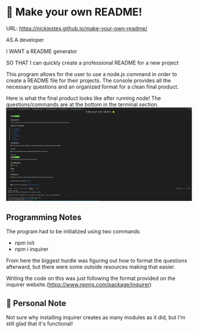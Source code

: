 # 📖 Make your own README!

URL: https://nickjestes.github.io/make-your-own-readme/

AS A developer

I WANT a README generator

SO THAT I can quickly create a professional README for a new project

This program allows for the user to use a node.js command in order to create a README file for their projects. The console provides all the necessary questions
and an organized format for a clean final product.

Here is what the final product looks like after running node! The questions/commands are at the bottom in the terminal section.
![Every prompt written on the page is at the bottom of the screen](./images/make-your-own-readme.png)

## Programming Notes

The program had to be initialized using two commands

* npm init
* npm i inquirer

From here the biggest hurdle was figuring out how to format the questions afterward, but there were some outside resources
making that easier.

Writing the code on this was just following the format provided on the inquirer website.(https://www.npmjs.com/package/inquirer)

## 📝 Personal Note

Not sure why installing inquirer creates as many modules as it did, but I'm still glad that it's functional!
